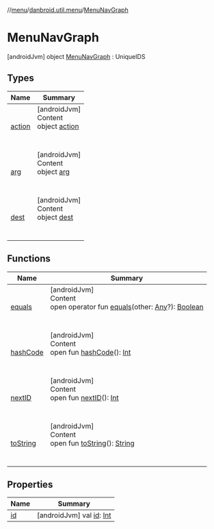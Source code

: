 //[menu](../../index.md)/[danbroid.util.menu](../index.md)/[MenuNavGraph](index.md)



# MenuNavGraph  
 [androidJvm] object [MenuNavGraph](index.md) : UniqueIDS   


## Types  
  
|  Name|  Summary| 
|---|---|
| <a name="danbroid.util.menu/MenuNavGraph.action///PointingToDeclaration/"></a>[action](action/index.md)| <a name="danbroid.util.menu/MenuNavGraph.action///PointingToDeclaration/"></a>[androidJvm]  <br>Content  <br>object [action](action/index.md)  <br><br><br>
| <a name="danbroid.util.menu/MenuNavGraph.arg///PointingToDeclaration/"></a>[arg](arg/index.md)| <a name="danbroid.util.menu/MenuNavGraph.arg///PointingToDeclaration/"></a>[androidJvm]  <br>Content  <br>object [arg](arg/index.md)  <br><br><br>
| <a name="danbroid.util.menu/MenuNavGraph.dest///PointingToDeclaration/"></a>[dest](dest/index.md)| <a name="danbroid.util.menu/MenuNavGraph.dest///PointingToDeclaration/"></a>[androidJvm]  <br>Content  <br>object [dest](dest/index.md)  <br><br><br>


## Functions  
  
|  Name|  Summary| 
|---|---|
| <a name="kotlin/Any/equals/#kotlin.Any?/PointingToDeclaration/"></a>[equals](../../danbroid.util.menu.ui/-menu-item-diff-callback/index.md#%5Bkotlin%2FAny%2Fequals%2F%23kotlin.Any%3F%2FPointingToDeclaration%2F%5D%2FFunctions%2F1339308933)| <a name="kotlin/Any/equals/#kotlin.Any?/PointingToDeclaration/"></a>[androidJvm]  <br>Content  <br>open operator fun [equals](../../danbroid.util.menu.ui/-menu-item-diff-callback/index.md#%5Bkotlin%2FAny%2Fequals%2F%23kotlin.Any%3F%2FPointingToDeclaration%2F%5D%2FFunctions%2F1339308933)(other: [Any](https://kotlinlang.org/api/latest/jvm/stdlib/kotlin/-any/index.html)?): [Boolean](https://kotlinlang.org/api/latest/jvm/stdlib/kotlin/-boolean/index.html)  <br><br><br>
| <a name="kotlin/Any/hashCode/#/PointingToDeclaration/"></a>[hashCode](../../danbroid.util.menu.ui/-menu-item-diff-callback/index.md#%5Bkotlin%2FAny%2FhashCode%2F%23%2FPointingToDeclaration%2F%5D%2FFunctions%2F1339308933)| <a name="kotlin/Any/hashCode/#/PointingToDeclaration/"></a>[androidJvm]  <br>Content  <br>open fun [hashCode](../../danbroid.util.menu.ui/-menu-item-diff-callback/index.md#%5Bkotlin%2FAny%2FhashCode%2F%23%2FPointingToDeclaration%2F%5D%2FFunctions%2F1339308933)(): [Int](https://kotlinlang.org/api/latest/jvm/stdlib/kotlin/-int/index.html)  <br><br><br>
| <a name="danbroid.util.misc/UniqueIDS/nextID/#/PointingToDeclaration/"></a>[nextID](index.md#%5Bdanbroid.util.misc%2FUniqueIDS%2FnextID%2F%23%2FPointingToDeclaration%2F%5D%2FFunctions%2F1339308933)| <a name="danbroid.util.misc/UniqueIDS/nextID/#/PointingToDeclaration/"></a>[androidJvm]  <br>Content  <br>open fun [nextID](index.md#%5Bdanbroid.util.misc%2FUniqueIDS%2FnextID%2F%23%2FPointingToDeclaration%2F%5D%2FFunctions%2F1339308933)(): [Int](https://kotlinlang.org/api/latest/jvm/stdlib/kotlin/-int/index.html)  <br><br><br>
| <a name="kotlin/Any/toString/#/PointingToDeclaration/"></a>[toString](../../danbroid.util.menu.ui/-menu-item-diff-callback/index.md#%5Bkotlin%2FAny%2FtoString%2F%23%2FPointingToDeclaration%2F%5D%2FFunctions%2F1339308933)| <a name="kotlin/Any/toString/#/PointingToDeclaration/"></a>[androidJvm]  <br>Content  <br>open fun [toString](../../danbroid.util.menu.ui/-menu-item-diff-callback/index.md#%5Bkotlin%2FAny%2FtoString%2F%23%2FPointingToDeclaration%2F%5D%2FFunctions%2F1339308933)(): [String](https://kotlinlang.org/api/latest/jvm/stdlib/kotlin/-string/index.html)  <br><br><br>


## Properties  
  
|  Name|  Summary| 
|---|---|
| <a name="danbroid.util.menu/MenuNavGraph/id/#/PointingToDeclaration/"></a>[id](id.md)| <a name="danbroid.util.menu/MenuNavGraph/id/#/PointingToDeclaration/"></a> [androidJvm] val [id](id.md): [Int](https://kotlinlang.org/api/latest/jvm/stdlib/kotlin/-int/index.html)   <br>


